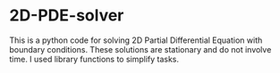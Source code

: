 # 2D-PDE-solver
This is a python code for solving 2D Partial Differential Equation with boundary conditions.
These solutions are stationary and do not involve time. I used library functions to simplify tasks.
